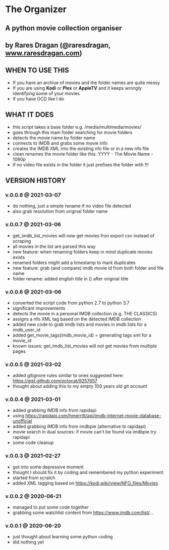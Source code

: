 # The Organizer
## A python movie collection organiser
## by Rares Dragan (@raresdragan, www.raresdragan.com)

## WHEN TO USE THIS
- If you have an archive of movies and the folder names are quite messy
- If you are using **Kodi** or **Plex** or **AppleTV** and it keeps wrongly identifying some of your movies
- If you have OCD like I do

## WHAT IT DOES
- this script takes a base folder e.g. /media/multimedia/movies/
- goes through this main folder searching for movie folders
- detects the movie name by folder name
- connects to IMDB and grabs some movie info
- creates the IMDB XML into the existing nfo file or in a new nfo file
- clean renames the movie folder like this: YYYY - The Movie Name - 1080p
- if no video file exists in the folder it just prefixes the folder with !!!  


## VERSION HISTORY


### v.0.0.8 @ 2021-03-07
- do nothing, just a simple rename if no video file detected
- also grab resolution from original folder name

### v.0.0.7 @ 2021-03-06
- get_imdb_list_movies will now get movies fron export csv instead of scraping
- all movies in the list are parsed this way
- new feature: when renaming folders keep in mind duplicate movies exists
- renamed folders might add a timestamp to mark duplicates
- new feature: grab (and compare) imdb movie id from both folder and file name
- folder rename: added english title in () after original title

### v.0.0.6 @ 2021-03-06
- converted the script code from python 2.7 to python 3.7
- significant improvements
- detects the movie in a personal IMDB collection (e.g. THE CLASSICS)
- assigns a nfo XML tag based on the detected IMDB collection
- added new code to grab imdb lists and movies in imdb lists for a imdb_user_id
- added get_movie_tags(imdb_movie_id) = generating tags xml for a movie_id
- known issues: get_imdb_list_movies will not get movies from multiple pages

### v.0.0.5 @ 2021-03-02
- added gitignore rules similar to ones suggested here: https://gist.github.com/octocat/9257657
- thought about adding this to my empty 100 years old git account

### v.0.0.4 @ 2021-03-01
- added grabbing iMDB info from rapidapi
- using https://rapidapi.com/hmerritt/api/imdb-internet-movie-database-unofficial
- added grabbing iMDB info from imdbpie (alternative to rapidapi)
- movie search in dual sources: if movie can't be found via imdbpie try rapidapi
- some code cleanup

### v.0.0.3 @ 2021-02-27
- got into some depressive moment
- thought I should fix it by coding and remembered my python experiment
- started from scratch
- added XML tagging based on https://kodi.wiki/view/NFO_files/Movies

### v.0.0.2 @ 2020-06-21
- managed to put some code together
- grabbing some watchlist content from https://www.imdb.com/list/...

### v.0.0.1 @ 2020-06-20
- just thought about learning some python coding
- did nothing yet

